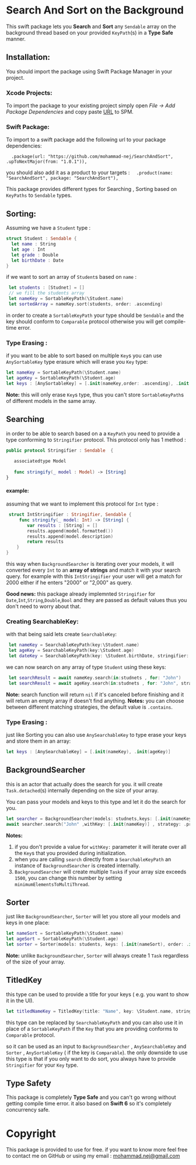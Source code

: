 # Search And Sort on the Background

This swift package lets you **Search** and **Sort** any `Sendable` array on the background thread based on your provided `KeyPath`(s) in a **Type Safe** manner. 


## Installation: 
You should import the package using Swift Package Manager in your project. 
### Xcode Projects:
To import the package to your existing project simply open _File -> Add Package Dependencies_ and   copy paste [URL](https://github.com/mohammad-nej/SearchAndSort) to SPM.
### Swift Package:
To import to a swift package add the following url to your package dependencies: 

  `  .package(url: "https://github.com/mohammad-nej/SearchAndSort", .upToNextMajor(from: "1.0.1")),`
  
you should also add it as a product to your targets : 
`  .product(name: "SearchAndSort", package: "SearchAndSort"),`

 

This package provides different types for Searching , Sorting based on `KeyPaths` to `Sendable` types.

## Sorting:

Assuming we have a `Student` type : 

```swift
struct Student : Sendable { 
  let name : String
  let age : Int
  let grade : Double
  let birthDate : Date
}
```

if we want to sort an array of `Student`s based on `name` : 
```swift
 let students : [Studnet] = []
 // we fill the students array
 let nameKey = SortableKeyPath(\Student.name)
 let sortedArray = nameKey.sort(students, order: .ascending)
```

in order to create a `SortableKeyPath` your type should be `Sendable` and the key should conform to `Comparable` protocol otherwise you will get compile-time error.
### Type Erasing :
if you want to be able to sort based on multiple `Key`s you can use `AnySortableKey` type erasure which will erase you `Key` type:
```swift
let nameKey = SortableKeyPath(\Student.name)
let ageKey = SortableKeyPath(\Student.age)
let keys : [AnySortableKey] = [.init(nameKey,order: .ascending), .init(ageKey,order: .descending)]
```
**Note:** this will only erase `Key`s type, thus you can't store `SortableKeyPath`s of different models in the same array.

## Searching
 in order to be able to search based on a a `KeyPath` you need to provide a type conforming to  `Stringifier` protocol. This protocol only has 1 method : 
 ```swift
public protocol Stringifier : Sendable  {
    
    associatedtype Model 
    
    func stringify(_ model : Model) -> [String]
}
```
#### example:

assuming that we want to implement this protocol for `Int` type : 
```swift
 struct IntStringifier : Stringifier, Sendable {
     func stringify(_ model: Int) -> [String] {
        var results : [String] = []
        results.append(model.formatted())
        results.append(model.description)
        return results
    }
}
```
this way when `BackgroundSearcher` is iterating over your models, it will converted every `Int` to an **array of strings** and match it with your search query.
for example with this `IntStringifier` your user will get a match for 2000 either if he enters "2000" or "2,000" as query.

**Good news:** this package already implemnted `Stringifier` for `Date`,`Int`,`String`,`Double`,`Bool` and they are passed as default values thus you don't need to worry about that.

### Creating SearchableKey:

with that being said lets create `SearchableKey`:
```swift
 let nameKey = SearchableKeyPath(key:\Student.name)
 let ageKey = SearchableKeyPath(key:\Student.age)
 let dateKey = SearchableKeyPath(key: \Student.birthDate, stringifier: MyOwnStringifier())
```
we can now search on any array of type `Student` using these keys:
```swift
 let searchResult = await nameKey.search(in:studnets , for: "John")
 let searchResult = await ageKey.search(in:studnets , for: "John", strategy: .exact)
```
**Note:** search function will return `nil` if it's canceled before finishing and it will return an empty array if doesn't find anything.
**Notes:** you can choose between different matching strategies, the default value is `.contains`.

### Type Erasing :
just like Sorting you can also use `AnySearchableKey` to type erase your keys and store them in an array:
```swift
let keys : [AnySearchableKey] = [.init(nameKey), .init(ageKey)]
```

## BackgroundSearcher
  this is an actor that actually does the search for you. it will create `Task.detached`(s) internally depending on the size of your array.

  You can pass your models and keys to this type and let it do the search for you.
  ```swift
  let searcher = BackgroundSearcher(models: studnets,keys: [.init(nameKey),.init(ageKey)])
  await searcher.search("John" ,withKey: [.init(nameKey)] , strategy: .prefix)
  ```
  **Notes:**
  1. if you don't provide a value for `withKey:` parameter it will iterate over all the `Key`s that you provided during initialization.
  2. when you are calling `search` directly from a `SearchableKeyPath` an instance of `BackgroundSearcher` is created internally.
  3. `BackgroundSearcher` will create multiple `Task`s if your array size exceeds `1500`, you can change this number by setting `minimumElementsToMultiThread`.

## Sorter
just like `BackgroundSearcher`, `Sorter` will let you store all your models and keys in one place:
```swift
let nameSort = SortableKeyPath(\Student.name)
let ageSort = SortableKeyPath(\Student.age)
let sorter = Sorter(models: students, keys: [.init(nameSort), order: .init(ageSort))
```
**Note:** unlike `BackgroundSearcher`, `Sorter` will always create 1 `Task` regardless of the size of your array.

## TitledKey
this type can be used to provide a title for your keys ( e.g. you want to show it in the UI).
```swift
let titledNameKey = TitledKey(title: "Name", key: \Student.name, stringer: .default)
```
this type can be replaced by `SearchableKeyPath` and you can also use it in place of a `SortableKeyPath` if the `Key` that you are providing conforms to `Comparable` protocol.

so it can be used as an input to `BackgroundSearcher` , `AnySearchableKey` and `Sorter` , `AnySortableKey` ( if the key is `Comparable`). the only downside to use this type is that if you only want to do sort, you always have to provide `Stringifier` for your `Key` type.

## Type Safety
This package is completely **Type Safe** and you can't go wrong without getting compile time error. it also based on **Swift 6** so it's completely concurrency safe.

# Copyright 
This package is provided to use for free. if you want to know more feel free to contact me on GitHub or using my email : mohammad.nej@gmail.com

